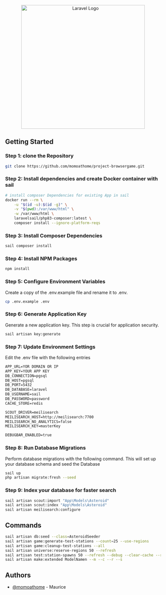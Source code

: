 <p align="center"><a href="https://laravel.com" target="_blank"><img src="https://raw.githubusercontent.com/laravel/art/master/logo-lockup/5%20SVG/2%20CMYK/1%20Full%20Color/laravel-logolockup-cmyk-red.svg" width="400" alt="Laravel Logo"></a></p>

## Getting Started

### Step 1: clone the Repository

``` bash
git clone https://github.com/momoathome/project-browsergame.git
```

### Step 2: Install dependencies and create Docker container with sail

``` bash
# install composer Dependencies for existing App in sail
docker run --rm \
    -u "$(id -u):$(id -g)" \
    -v "$(pwd):/var/www/html" \
    -w /var/www/html \
    laravelsail/php83-composer:latest \
    composer install --ignore-platform-reqs
```

### Step 3: Install Composer Dependencies

``` bash
sail composer install
```

### Step 4: Install NPM Packages

``` bash
npm install
```

### Step 5: Configure Environment Variables

Create a copy of the .env.example file and rename it to .env.

``` bash
cp .env.example .env
```

### Step 6: Generate Application Key

Generate a new application key. This step is crucial for application security.

``` bash
sail artisan key:generate   
```

### Step 7: Update Environment Settings

Edit the .env file with the following entries

``` md
APP_URL=YOR DOMAIN OR IP
APP_KEY=YOUR APP KEY
DB_CONNECTION=pgsql
DB_HOST=pgsql
DB_PORT=5432
DB_DATABASE=laravel
DB_USERNAME=sail
DB_PASSWORD=password
CACHE_STORE=redis

SCOUT_DRIVER=meilisearch
MEILISEARCH_HOST=http://meilisearch:7700
MEILISEARCH_NO_ANALYTICS=false
MEILISEARCH_KEY=masterKey

DEBUGBAR_ENABLED=true
```

### Step 8: Run Database Migrations

Perform database migrations with the following command. This will set up your database schema and seed the Database

``` bash
sail up
php artisan migrate:fresh --seed
```

### Step 9: Index your database for faster search

``` bash
sail artisan scout:import "App\Models\Asteroid"
sail artisan scout:index "App\Models\Asteroid"
sail artisan meilisearch:configure
```

## Commands

``` bash
sail artisan db:seed --class=AsteroidSeeder
sail artisan game:generate-test-stations --count=25 --use-regions
sail artisan game:cleanup-test-stations --all
sail artisan universe:reserve-regions 50 --refresh
sail artisan test:station-spawns 50 --refresh --debug --clear-cache --reserve-regions=0 --test-reserved --show-all
sail artisan make:extended ModelNamen --m --c --r --s
```

## Authors

- [@momoathome](https://github.com/momoathome) - Maurice
